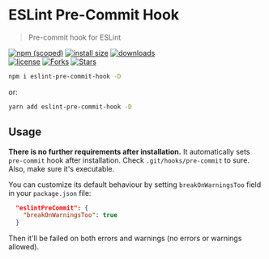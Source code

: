 # ESLint Pre-Commit Hook

> Pre-commit hook for ESLint

[![npm (scoped)](https://img.shields.io/npm/v/eslint-pre-commit-hook.svg)](https://npmjs.com/package/eslint-pre-commit-hook)
[![install size](https://packagephobia.now.sh/badge?p=eslint-pre-commit-hook)](https://packagephobia.now.sh/result?p=eslint-pre-commit-hook)
[![downloads](https://img.shields.io/npm/dt/eslint-pre-commit-hook.svg)](https://npmjs.com/package/eslint-pre-commit-hook) <br>
[![license](https://img.shields.io/github/license/mirismaili/eslint-pre-commit-hook.svg)](https://github.com/mirismaili/eslint-pre-commit-hook/blob/master/LICENSE)
[![Forks](https://img.shields.io/github/forks/mirismaili/eslint-pre-commit-hook.svg?style=social)](https://github.com/mirismaili/eslint-pre-commit-hook/fork)
[![Stars](https://img.shields.io/github/stars/mirismaili/eslint-pre-commit-hook.svg?style=social)](https://github.com/mirismaili/eslint-pre-commit-hook)

```bash
npm i eslint-pre-commit-hook -D
```

or:

```bash
yarn add eslint-pre-commit-hook -D
```

## Usage

**There is no further requirements after installation.** It automatically sets `pre-commit` hook after installation.
Check `.git/hooks/pre-commit` to sure. Also, make sure it's executable.

You can customize its default behaviour by setting `breakOnWarningsToo`
field in your `package.json` file:

```json
  "eslintPreCommit": {
    "breakOnWarningsToo": true
  }
```

Then it'll be failed on both errors and warnings (no errors or warnings allowed).
